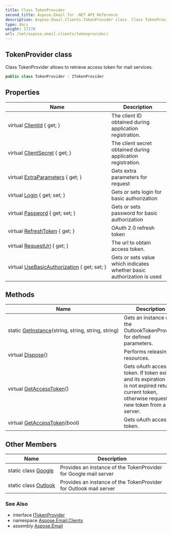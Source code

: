 ```yaml
---
title: Class TokenProvider
second_title: Aspose.Email for .NET API Reference
description: Aspose.Email.Clients.TokenProvider class. Class TokenProvider allows to retrieve access token for mail services
type: docs
weight: 17170
url: /net/aspose.email.clients/tokenprovider/
---
```

## TokenProvider class

Class TokenProvider allows to retrieve access token for mail services.

```csharp
public class TokenProvider : ITokenProvider
```

## Properties

| Name | Description |
| --- | --- |
| virtual [ClientId](../../aspose.email.clients/tokenprovider/clientid/) { get; } | The client ID obtained during application registration. |
| virtual [ClientSecret](../../aspose.email.clients/tokenprovider/clientsecret/) { get; } | The client secret obtained during application registration. |
| virtual [ExtraParameters](../../aspose.email.clients/tokenprovider/extraparameters/) { get; } | Gets extra parameters for request |
| virtual [Login](../../aspose.email.clients/tokenprovider/login/) { get; set; } | Gets or sets login for basic authorization |
| virtual [Password](../../aspose.email.clients/tokenprovider/password/) { get; set; } | Gets or sets password for basic authorization |
| virtual [RefreshToken](../../aspose.email.clients/tokenprovider/refreshtoken/) { get; } | OAuth 2.0 refresh token |
| virtual [RequestUrl](../../aspose.email.clients/tokenprovider/requesturl/) { get; } | The url to obtain access token. |
| virtual [UseBasicAuthorization](../../aspose.email.clients/tokenprovider/usebasicauthorization/) { get; set; } | Gets or sets value which indicates whether basic authorization is used |

## Methods

| Name | Description |
| --- | --- |
| static [GetInstance](../../aspose.email.clients/tokenprovider/getinstance/)(string, string, string, string) | Gets an instance of the OutlookTokenProvider for defined parameters. |
| virtual [Dispose](../../aspose.email.clients/tokenprovider/dispose/)() | Performs releasing resources. |
| virtual [GetAccessToken](../../aspose.email.clients/tokenprovider/getaccesstoken/#getaccesstoken)() | Gets oAuth access token. If token exists and its expiration date is not expired returns current token, otherwise requests new token from a server. |
| virtual [GetAccessToken](../../aspose.email.clients/tokenprovider/getaccesstoken/#getaccesstoken_1)(bool) | Gets oAuth access token. |

## Other Members

| Name | Description |
| --- | --- |
| static class [Google](../../aspose.email.clients/tokenprovider.google) | Provides an instance of the TokenProvider for Google mail server |
| static class [Outlook](../../aspose.email.clients/tokenprovider.outlook) | Provides an instance of the TokenProvider for Outlook mail server |

### See Also

* interface [ITokenProvider](../itokenprovider/)
* namespace [Aspose.Email.Clients](../../aspose.email.clients/)
* assembly [Aspose.Email](../../)


